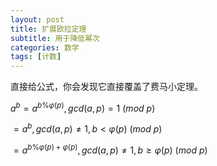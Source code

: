 ```yaml
---
layout: post
title: 扩展欧拉定理
subtitle: 用于降低幂次
categories: 数学
tags: [计数]
---
```


直接给公式，你会发现它直接覆盖了费马小定理。

$a^b=a^{b\% \varphi(p)},gcd(a,p)=1\ (mod\ p)$

$=a^b,gcd(a,p)\not=1,b < \varphi(p)\ (mod\ p)$

$=a^{b\%\varphi(p)+\varphi(p)},gcd(a,p)\not=1,b\ge \varphi(p)\ (mod\ p)$